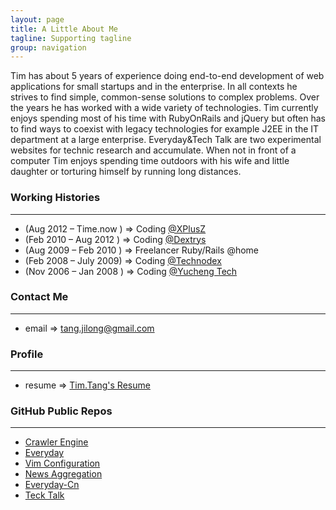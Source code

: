 ```yaml
---
layout: page
title: A Little About Me
tagline: Supporting tagline
group: navigation
---
```


Tim has about 5 years of experience doing end-to-end development of web applications for small startups and in the enterprise. In all contexts he strives to find simple, common-sense solutions to complex problems. Over the years he has worked with a wide variety of technologies. Tim currently enjoys spending most of his time with RubyOnRails and jQuery but often has to find ways to coexist with legacy technologies for example J2EE in the IT department at a large enterprise. Everyday&Tech Talk are two experimental websites for technic research and accumulate. When not in front of a computer Tim enjoys spending time outdoors with his wife and little daughter or torturing himself by running long distances.

### Working Histories
---
- (Aug 2012 – Time.now ) => Coding [@XPlusZ](http://www.xplusz.com)
- (Feb 2010 – Aug 2012 ) => Coding [@Dextrys](http://www.dextrys.com)
- (Aug 2009 – Feb 2010 ) => Freelancer Ruby/Rails @home
- (Feb 2008 – July 2009) => Coding [@Technodex](http://www.technodex.com)
- (Nov 2006 – Jan 2008 ) => Coding [@Yucheng Tech](http://www.yuchengtech.com)

### Contact Me
---
- email => tang.jilong@gmail.com

### Profile
---
- resume => [Tim.Tang's Resume](/resume.html)

### GitHub Public Repos
---
- [Crawler Engine](https://github.com/tim-tang/crawler_engine)
- [Everyday](https://github.com/tim-tang/everyday)
- [Vim Configuration](https://github.com/tim-tang/vim)
- [News Aggregation](https://github.com/tim-tang/news_agg)
- [Everyday-Cn](https://github.com/tim-tang/everyday-cn)
- [Teck Talk](https://github.com/tim-tang/tim-tang.github.com)
